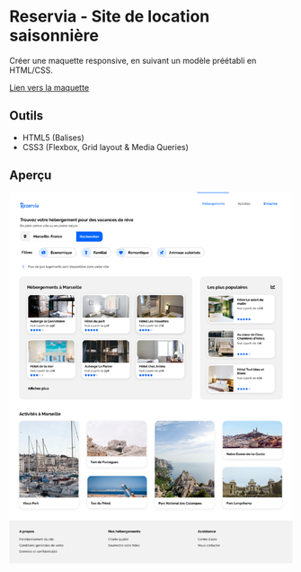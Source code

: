 # Reservia - Site de location saisonnière
Créer une maquette responsive, en suivant un modèle préétabli en HTML/CSS.

[Lien vers la maquette](https://0k00.github.io/QuentinDouvillez_2_29112020/)

## Outils

- HTML5 (Balises)
- CSS3 (Flexbox, Grid layout & Media Queries)

## Aperçu

![](img/desktop.png)

